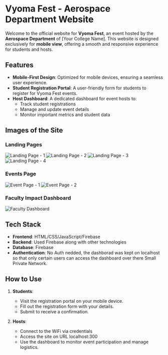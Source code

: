 # Vyoma Fest - Aerospace Department Website

Welcome to the official website for **Vyoma Fest**, an event hosted by the **Aerospace Department** of [Your College Name]. This website is designed exclusively for **mobile view**, offering a smooth and responsive experience for students and hosts.

## Features

- **Mobile-First Design**: Optimized for mobile devices, ensuring a seamless user experience.
- **Student Registration Portal**: A user-friendly form for students to register for Vyoma Fest events.
- **Host Dashboard**: A dedicated dashboard for event hosts to:
  - Track student registrations
  - Manage and update event details
  - Monitor important metrics and student data

 ## Images of the Site
### Landing Pages
![Landing Page - 1](https://i.ibb.co/JqTmWv0/vyoma-landing-1.png)  ![Landing Page - 2](https://i.ibb.co/2cQZRvr/vyoma-landing-page-4.png)   ![Landing Page - 3](https://i.ibb.co/0cn8kPm/vyoma-landing-page-2.png)  ![Landing Page - 4](https://i.ibb.co/F6Lxf8T/vyoma-landing-page-3.png)

### Events Page
![Event Page - 1](https://i.ibb.co/f1v9JnV/vyoma-event-page-1.png)  ![Event Page - 2](https://i.ibb.co/HdcpHnx/vyoma-event-page-2.png)

### Faculty Impact Dashboard
![Faculty Dashboard](https://link-to-faculty-dashboard-screenshot)

## Tech Stack

- **Frontend**: HTML/CSS/JavaScript/Firebase
- **Backend**: Used Firebase along with other technologies
- **Database**: Firebase
- **Authentication**: No Auth nedded, the dashborad was kept on localhost so that only certain users can access the dashboard over there Small Private Network.

## How to Use

1. **Students**:
   - Visit the registration portal on your mobile device.
   - Fill out the registration form with your details.
   - Submit to receive a confirmation.

2. **Hosts**:
   - Connect to the WiFi via credentials
   - Access the site on URL localhost:300
   - Use the dashboard to monitor event participation and manage logistics.
